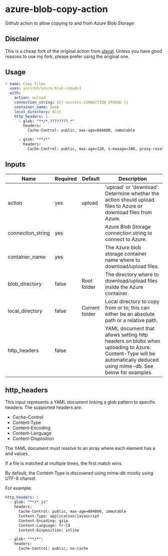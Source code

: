 # azure-blob-copy-action

Github action to allow copying to and from Azure Blob Storage

## Disclaimer

This is a cheap fork of the original action from [ulaval](https://github.com/ulaval). Unless you have good reasons to use my fork, please prefer using the original one.

## Usage

```yaml
- name: Copy files
  uses: yurickh/azure-blob-copy@v1
  with:
    action: upload
    connection_string: ${{ secrets.CONNECTION_STRING }}
    container_name: $web
    local_directory: dist
    http_headers: |
      - glob: "**/*.????????.*"
        headers:
          Cache-Control: public, max-age=604800, immutable

      - glob: "**/*"
        headers:
          Cache-Control: public, max-age=120, s-maxage=180, proxy-revalidate
```

## Inputs

| Name              | Required | Default        | Description                                                                                                                                                        |
| ----------------- | -------- | -------------- | ------------------------------------------------------------------------------------------------------------------------------------------------------------------ |
| action            | yes      | upload         | 'upload' or 'download'. Determine whether the action should upload files to Azure or download files from Azure.                                                    |
| connection_string | yes      |                | Azure Blob Storage connection string to connect to Azure.                                                                                                          |
| container_name    | yes      |                | The Azure blob storage container name where to download/upload files.                                                                                              |
| blob_directory    | false    | Root folder    | The directory where to download/upload files inside the Azure container.                                                                                           |
| local_directory   | false    | Current folder | Local directory to copy from or to; this can either be an absolute path or a relative path.                                                                        |
| http_headers      | false    |                | YAML document that allows setting http headers on blobs when uploading to Azure. Content-Type will be automatically deduced using mime-db. See below for examples. |

## http_headers

This input represents a YAML document linking a glob pattern to specific headers. The supported headers are:

- Cache-Control
- Content-Type
- Content-Encoding
- Content-Language
- Content-Disposition

The YAML document must resolve to an array where each element has a <glob> and <headers> values.

If a file is matched at multiple times, the first match wins.

By default, the Content-Type is discovered using mime-db mostly using UTF-8 charset.

For example:

```yaml
http_headers: |
  - glob: "**/*.js"
    headers:
      Cache-Control: public, max-age=604800, immutable
      Content-Type: application/javascript
      Content-Encoding: gzip
      Content-Language: fr-CA
      Content-Disposition: inline

  - glob: "**/*":
    headers:
      Cache-Control: public, no-cache
```

